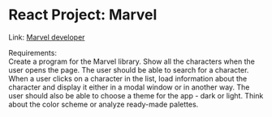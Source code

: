 # React Project: Marvel 



Link: <a href="https://developer.marvel.com/">Marvel developer</a>

Requirements: </br>Create a program for the Marvel library. Show all the characters when the user opens the page. The user should be able to search for a character. When a user clicks on a character in the list, load information about the character and display it either in a modal window or in another way. The user should also be able to choose a theme for the app - dark or light. Think about the color scheme or analyze ready-made palettes.
